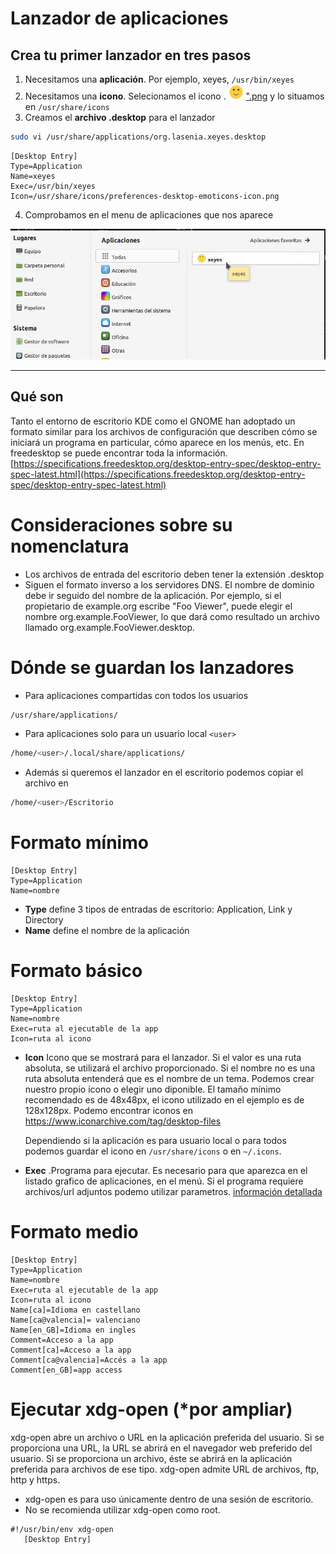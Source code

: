 # Lanzador de aplicaciones

## Crea tu primer lanzador en tres pasos


1. Necesitamos una **aplicación**. Por ejemplo, xeyes, `/usr/bin/xeyes`
2. Necesitamos una **icono**. Selecionamos el icono . <img src="preferences-desktop-emoticons-icon.png" width="24px" heith="24px"/> [".png](preferences-desktop-emoticons-icon.png) y lo situamos en `/usr/share/icons`
3. Creamos el **archivo .desktop** para el lanzador
```sh
sudo vi /usr/share/applications/org.lasenia.xeyes.desktop
```

```
[Desktop Entry]
Type=Application
Name=xeyes
Exec=/usr/bin/xeyes
Icon=/usr/share/icons/preferences-desktop-emoticons-icon.png
```

4. Comprobamos en el menu de aplicaciones que nos aparece

![Menú de las aplicaiones](menu_apps.png)




---

## Qué son

Tanto el entorno de escritorio KDE como el GNOME han adoptado un formato similar para los archivos de configuración que describen cómo se iniciará un programa en particular, cómo aparece en los menús, etc.
En freedesktop se puede encontrar toda la información. [https://specifications.freedesktop.org/desktop-entry-spec/desktop-entry-spec-latest.html](https://specifications.freedesktop.org/desktop-entry-spec/desktop-entry-spec-latest.html)

# Consideraciones sobre su nomenclatura

* Los archivos de entrada del escritorio deben tener la extensión .desktop
* Siguen el formato inverso a los servidores DNS. El nombre de dominio debe ir seguido del nombre de la aplicación. Por ejemplo, si el propietario de example.org escribe "Foo Viewer", puede elegir el nombre org.example.FooViewer, lo que dará como resultado un archivo llamado org.example.FooViewer.desktop.

# Dónde se guardan los lanzadores

* Para aplicaciones compartidas con todos los usuarios

```sh
/usr/share/applications/
```

* Para aplicaciones solo para un usuario local `<user>`

```sh
/home/<user>/.local/share/applications/
```

* Además si queremos el lanzador en el escritorio podemos copiar el archivo en

```sh
/home/<user>/Escritorio
```

# Formato mínimo
    [Desktop Entry]
    Type=Application
    Name=nombre

* **Type** define 3 tipos de entradas de escritorio: Application, Link y Directory
* **Name** define el nombre de la aplicación

# Formato básico

    [Desktop Entry]
    Type=Application
    Name=nombre
    Exec=ruta al ejecutable de la app
    Icon=ruta al icono

* **Icon** Icono que se mostrará para el lanzador. Si el valor es una ruta absoluta, se utilizará el archivo proporcionado. Si el nombre no es una ruta absoluta entenderá que es el nombre de un tema.
  Podemos crear nuestro propio icono o elegir uno diponible. El tamaño mínimo recomendado es de 48x48px, el icono utilizado en el ejemplo es de 128x128px. Podemo encontrar iconos en https://www.iconarchive.com/tag/desktop-files

  Dependiendo si la aplicación es para usuario local o para todos podemos guardar el icono en `/usr/share/icons` o en `~/.icons`.
* **Exec** .Programa para ejecutar. Es necesario para que aparezca en el listado grafico de aplicaciones, en el menú. Si el programa requiere archivos/url adjuntos podemo utilizar parametros. [información detallada](https://specifications.freedesktop.org/desktop-entry-spec/latest/ar01s07.html)

# Formato medio

    [Desktop Entry]
    Type=Application
    Name=nombre
    Exec=ruta al ejecutable de la app
    Icon=ruta al icono
    Name[ca]=Idioma en castellano
    Name[ca@valencia]= valenciano
    Name[en_GB]=Idioma en ingles
    Comment=Acceso a la app
    Comment[ca]=Acceso a la app
    Comment[ca@valencia]=Accés a la app
    Comment[en_GB]=app access 

# Ejecutar xdg-open (*por ampliar)

xdg-open abre un archivo o URL en la aplicación preferida del usuario. Si se proporciona una URL, la URL se abrirá en el navegador web preferido del usuario. Si se proporciona un archivo, éste se abrirá en la aplicación preferida para archivos de ese tipo. xdg-open admite URL de archivos, ftp, http y https.

* xdg-open es para uso únicamente dentro de una sesión de escritorio.
* No se recomienda utilizar xdg-open como root.

```
#!/usr/bin/env xdg-open
   [Desktop Entry]
```

